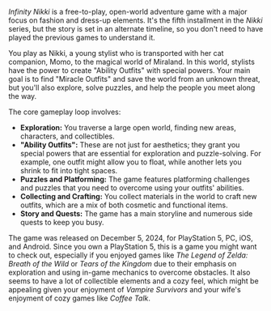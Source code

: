 *Infinity Nikki* is a free-to-play, open-world adventure game with a major focus on fashion and dress-up elements. It's the fifth installment in the *Nikki* series, but the story is set in an alternate timeline, so you don't need to have played the previous games to understand it.

You play as Nikki, a young stylist who is transported with her cat companion, Momo, to the magical world of Miraland. In this world, stylists have the power to create "Ability Outfits" with special powers. Your main goal is to find "Miracle Outfits" and save the world from an unknown threat, but you'll also explore, solve puzzles, and help the people you meet along the way.

The core gameplay loop involves:

* **Exploration:** You traverse a large open world, finding new areas, characters, and collectibles.
* **"Ability Outfits":** These are not just for aesthetics; they grant you special powers that are essential for exploration and puzzle-solving. For example, one outfit might allow you to float, while another lets you shrink to fit into tight spaces.
* **Puzzles and Platforming:** The game features platforming challenges and puzzles that you need to overcome using your outfits' abilities.
* **Collecting and Crafting:** You collect materials in the world to craft new outfits, which are a mix of both cosmetic and functional items.
* **Story and Quests:** The game has a main storyline and numerous side quests to keep you busy.

The game was released on December 5, 2024, for PlayStation 5, PC, iOS, and Android. Since you own a PlayStation 5, this is a game you might want to check out, especially if you enjoyed games like *The Legend of Zelda: Breath of the Wild* or *Tears of the Kingdom* due to their emphasis on exploration and using in-game mechanics to overcome obstacles. It also seems to have a lot of collectible elements and a cozy feel, which might be appealing given your enjoyment of *Vampire Survivors* and your wife's enjoyment of cozy games like *Coffee Talk*.